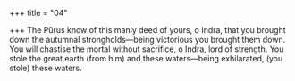+++
title = "04"

+++
The Pūrus know of this manly deed of yours, o Indra, that you brought  down the autumnal strongholds—being victorious you brought
them down.
You will chastise the mortal without sacrifice, o Indra, lord of strength. You stole the great earth (from him) and these waters—being
exhilarated, (you stole) these waters.